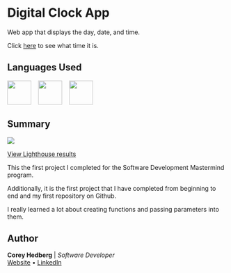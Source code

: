 # Digital Clock App

Web app that displays the day, date, and time.

Click [here](https://coreyhedberg.github.io/digital_clock_app/) to see what time it is.

## Languages Used

<image src="readme_files/html.svg" width="55">&nbsp; &nbsp; <image src="readme_files/css.svg" width="55">&nbsp; &nbsp; <image src="readme_files/js.svg" width="55">

## Summary

<image src="readme_files/screenshot.gif">

[View Lighthouse results](https://lighthouse-dot-webdotdevsite.appspot.com//lh/html?url=https%3A%2F%2Fcoreyhedberg.github.io%2Fdigital_clock_app%2F)

This the first project I completed for the Software Development Mastermind program.

Additionally, it is the first project that I have completed from beginning to end and my first repository on Github.

I really learned a lot about creating functions and passing parameters into them.

## Author

**Corey Hedberg** | _Software Developer_<br>
[Website](https://coreyhedberg.dev/) &bull; [LinkedIn](https://www.linkedin.com/in/coreyhedberg/)
